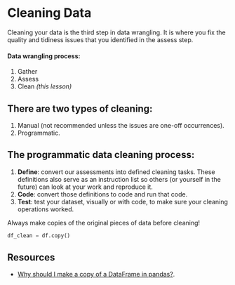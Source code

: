 # Cleaning Data
Cleaning your data is the third step in data wrangling. It is where you fix the quality and tidiness issues that you identified in the assess step.

#### Data wrangling process:

1. Gather
2. Assess
3. Clean *(this lesson)*



## There are two types of cleaning:

1. Manual (not recommended unless the issues are one-off occurrences).
2. Programmatic.



## The programmatic data cleaning process:

1. **Define**: convert our assessments into defined cleaning tasks. These definitions also serve as an instruction list so others (or yourself in the future) can look at your work and reproduce it.
2. **Code**: convert those definitions to code and run that code.
3. **Test**: test your dataset, visually or with code, to make sure your cleaning operations worked.

Always make copies of the original pieces of data before cleaning!

```py
df_clean = df.copy()
```



## Resources

- [Why should I make a copy of a DataFrame in pandas?](https://stackoverflow.com/questions/27673231/why-should-i-make-a-copy-of-a-data-frame-in-pandas).

